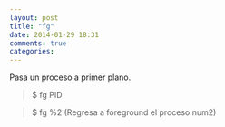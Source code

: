 ```yaml
---
layout: post
title: "fg"
date: 2014-01-29 18:31
comments: true
categories: 
---
```

Pasa un proceso a primer plano.

>$ fg PID

>$ fg %2 (Regresa a foreground el proceso num2)

